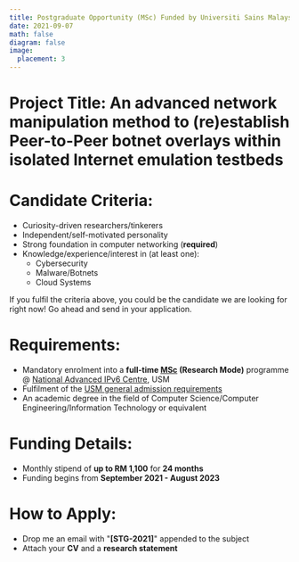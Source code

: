 ```yaml
---
title: Postgraduate Opportunity (MSc) Funded by Universiti Sains Malaysia's Short Term Grant (STG) 
date: 2021-09-07
math: false
diagram: false
image:
  placement: 3
---
```


# Project Title: **An advanced network manipulation method to (re)establish Peer-to-Peer botnet overlays within isolated Internet emulation testbeds**

# Candidate Criteria: 
- Curiosity-driven researchers/tinkerers 
- Independent/self-motivated personality 
- Strong foundation in computer networking (**required**)
- Knowledge/experience/interest in (at least one):
  - Cybersecurity
  - Malware/Botnets
  - Cloud Systems

If you fulfil the criteria above, you could be the candidate we are looking for right now! Go ahead and send in your application.

# Requirements:
- Mandatory enrolment into a **full-time [MSc](http://www.admissions.usm.my/index.php/postgraduate/postgraduate-programme/sciences/applied-sciences/research-applied-sciences/132-master-of-science-advanced-computer-networks-and-doctor-of-philosophy-ipv6) (Research Mode)** programme @ [National Advanced IPv6 Centre](www.nav6.usm.my), USM 
- Fulfilment of the [USM general admission requirements](http://www.admissions.usm.my/index.php/postgraduate/postgraduate-programme#general-admission-requirements)
- An academic degree in the field of Computer Science/Computer Engineering/Information Technology or equivalent
  
# Funding Details:
- Monthly stipend of **up to RM 1,100** for **24 months** 
- Funding begins from **September 2021 - August 2023**

# How to Apply:
- Drop me an email with "**[STG-2021]**" appended to the subject
- Attach your **CV** and a **research statement**

